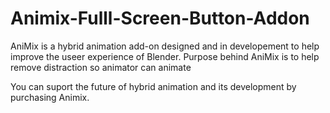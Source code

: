 # Animix-Fulll-Screen-Button-Addon
AniMix is a hybrid animation add-on designed and in developement to help improve the useer experience of Blender.
Purpose behind AniMix is to help remove distraction so animator can animate

You can suport the future of hybrid animation and its development by purchasing Animix. 
